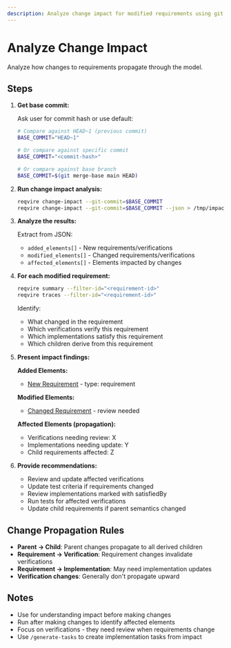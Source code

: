```yaml
---
description: Analyze change impact for modified requirements using git commit history
---
```


# Analyze Change Impact

Analyze how changes to requirements propagate through the model.

## Steps

1. **Get base commit:**

   Ask user for commit hash or use default:
   ```bash
   # Compare against HEAD~1 (previous commit)
   BASE_COMMIT="HEAD~1"

   # Or compare against specific commit
   BASE_COMMIT="<commit-hash>"

   # Or compare against base branch
   BASE_COMMIT=$(git merge-base main HEAD)
   ```

2. **Run change impact analysis:**
   ```bash
   reqvire change-impact --git-commit=$BASE_COMMIT
   reqvire change-impact --git-commit=$BASE_COMMIT --json > /tmp/impact.json
   ```

3. **Analyze the results:**

   Extract from JSON:
   - `added_elements[]` - New requirements/verifications
   - `modified_elements[]` - Changed requirements/verifications
   - `affected_elements[]` - Elements impacted by changes

4. **For each modified requirement:**

   ```bash
   reqvire summary --filter-id="<requirement-id>"
   reqvire traces --filter-id="<requirement-id>"
   ```

   Identify:
   - What changed in the requirement
   - Which verifications verify this requirement
   - Which implementations satisfy this requirement
   - Which children derive from this requirement

5. **Present impact findings:**

   **Added Elements:**
   - [New Requirement](file.md#new-req) - type: requirement

   **Modified Elements:**
   - [Changed Requirement](file.md#changed) - review needed

   **Affected Elements (propagation):**
   - Verifications needing review: X
   - Implementations needing update: Y
   - Child requirements affected: Z

6. **Provide recommendations:**
   - Review and update affected verifications
   - Update test criteria if requirements changed
   - Review implementations marked with satisfiedBy
   - Run tests for affected verifications
   - Update child requirements if parent semantics changed

## Change Propagation Rules

- **Parent → Child**: Parent changes propagate to all derived children
- **Requirement → Verification**: Requirement changes invalidate verifications
- **Requirement → Implementation**: May need implementation updates
- **Verification changes**: Generally don't propagate upward

## Notes

- Use for understanding impact before making changes
- Run after making changes to identify affected elements
- Focus on verifications - they need review when requirements change
- Use `/generate-tasks` to create implementation tasks from impact
